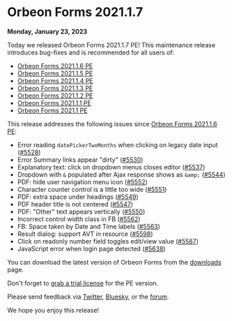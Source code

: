 # Orbeon Forms 2021.1.7

__Monday, January 23, 2023__

Today we released Orbeon Forms 2021.1.7 PE! This maintenance release introduces bug-fixes and is recommended for all users of:

- [Orbeon Forms 2021.1.6 PE](orbeon-forms-2021.1.6.md)
- [Orbeon Forms 2021.1.5 PE](orbeon-forms-2021.1.5.md)
- [Orbeon Forms 2021.1.4 PE](orbeon-forms-2021.1.4.md)
- [Orbeon Forms 2021.1.3 PE](orbeon-forms-2021.1.3.md)
- [Orbeon Forms 2021.1.2 PE](orbeon-forms-2021.1.2.md)
- [Orbeon Forms 2021.1.1 PE](orbeon-forms-2021.1.1.md)
- [Orbeon Forms 2021.1 PE](orbeon-forms-2021.1.md)

This release addresses the following issues since [Orbeon Forms 2021.1.6 PE](orbeon-forms-2021.1.6.md):

- Error reading `datePickerTwoMonths` when clicking on legacy date input ([\#5528](https://github.com/orbeon/orbeon-forms/issues/5528))
- Error Summary links appear "dirty" ([\#5530](https://github.com/orbeon/orbeon-forms/issues/5530))
- Explanatory text: click on dropdown menus closes editor ([\#5537](https://github.com/orbeon/orbeon-forms/issues/5537))
- Dropdown with `&` populated after Ajax response shows as `&amp;` ([\#5544](https://github.com/orbeon/orbeon-forms/issues/5544))
- PDF: hide user navigation menu icon ([\#5552](https://github.com/orbeon/orbeon-forms/issues/5552))
- Character counter control is a little too wide ([\#5551](https://github.com/orbeon/orbeon-forms/issues/5551))
- PDF: extra space under headings ([\#5549](https://github.com/orbeon/orbeon-forms/issues/5549))
- PDF header title is not centered ([\#5547](https://github.com/orbeon/orbeon-forms/issues/5547))
- PDF: "Other" text appears vertically ([\#5550](https://github.com/orbeon/orbeon-forms/issues/5550))
- Incorrect control width class in FB ([\#5562](https://github.com/orbeon/orbeon-forms/issues/5562))
- FB: Space taken by Date and Time labels ([\#5563](https://github.com/orbeon/orbeon-forms/issues/5563))
- Result dialog: support AVT in resource ([\#5598](https://github.com/orbeon/orbeon-forms/issues/5598))
- Click on readonly number field toggles edit/view value ([\#5587](https://github.com/orbeon/orbeon-forms/issues/5587))
- JavaScript error when login page detected ([\#5638](https://github.com/orbeon/orbeon-forms/issues/5638))

You can download the latest version of Orbeon Forms from the [downloads](https://www.orbeon.com/download) page.

Don't forget to [grab a trial license](https://prod.orbeon.com/prod/fr/orbeon/register/new) for the PE version.

Please send feedback via [Twitter](https://twitter.com/orbeon), [Bluesky](https://bsky.app/profile/orbeon.bsky.social), or the [forum](https://groups.google.com/g/orbeon).

We hope you enjoy this release!
